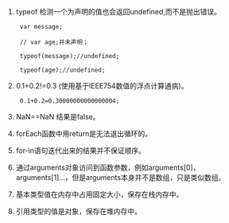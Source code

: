 1. typeof 检测一个为声明的值也会返回undefined,而不是抛出错误。

    	var message;
    
    	// var age;并未声明；
    
    	typeof(message);//undefined;
    
    	typeof(age);//undefined;
2. 0.1+0.2!=0.3 (使用基于IEEE754数值的浮点计算通病)。

		0.1+0.2=0.30000000000000004;
3. NaN==NaN 结果是false。

4. forEach函数中用return是无法退出循环的。

5. for-in语句迭代出来的结果并不保证顺序。
6. 通过arguments对象访问到函数参数，例如arguments[0]，arguments[1]...，但是arguments本身并不是数组，只是类似数组。
7. 基本类型值在内存中占用固定大小，保存在栈内存中。
8. 引用类型的值是对象，保存在堆内存中。 